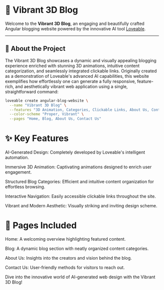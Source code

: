 # 🌟 Vibrant 3D Blog

Welcome to the **Vibrant 3D Blog**, an engaging and beautifully crafted Angular blogging website powered by the innovative AI tool [Loveable](https://github.com/loveable).

---

## 🚀 About the Project

The Vibrant 3D Blog showcases a dynamic and visually appealing blogging experience enriched with stunning 3D animations, intuitive content categorization, and seamlessly integrated clickable links. Originally created as a demonstration of Loveable's advanced AI capabilities, this website exemplifies how effortlessly one can generate a fully responsive, feature-rich, and aesthetically vibrant web application using a single, straightforward command:

```bash
loveable create angular-blog-website \
  --name "Vibrant 3D Blog" \
  --features "3D Animation, Categories, Clickable Links, About Us, Contact Us" \
  --color-scheme "Proper, Vibrant" \
  --pages "Home, Blog, About Us, Contact Us"
```
# ✨ Key Features
AI-Generated Design: Completely developed by Loveable's intelligent automation.

Immersive 3D Animation: Captivating animations designed to enrich user engagement.

Structured Blog Categories: Efficient and intuitive content organization for effortless browsing.

Interactive Navigation: Easily accessible clickable links throughout the site.

Vibrant and Modern Aesthetic: Visually striking and inviting design scheme.

# 📄 Pages Included
Home: A welcoming overview highlighting featured content.

Blog: A dynamic blog section with neatly organized content categories.

About Us: Insights into the creators and vision behind the blog.

Contact Us: User-friendly methods for visitors to reach out.

Dive into the innovative world of AI-generated web design with the Vibrant 3D Blog!
